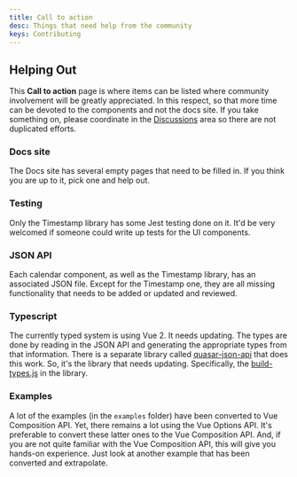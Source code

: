 ```yaml
---
title: Call to action
desc: Things that need help from the community
keys: Contributing
---
```


## Helping Out

This **Call to action** page is where items can be listed where community involvement will be greatly appreciated. In this respect, so that more time can be devoted to the components and not the docs site. If you take something on, please coordinate in the [Discussions](https://github.com/quasarframework/quasar-ui-qcalendar/discussions) area so there are not duplicated efforts.

### Docs site

The Docs site has several empty pages that need to be filled in. If you think you are up to it, pick one and help out. 

### Testing

Only the Timestamp library has some Jest testing done on it. It'd be very welcomed if someone could write up tests for the UI components.

### JSON API

Each calendar component, as well as the Timestamp library, has an associated JSON file. Except for the Timestamp one, they are all missing functionality that needs to be added or updated and reviewed.

### Typescript

The currently typed system is using Vue 2. It needs updating. The types are done by reading in the JSON API and generating the appropriate types from that information. There is a separate library called [quasar-json-api](https://github.com/hawkeye64/quasar-json-api) that does this work. So, it's the library that needs updating. Specifically, the [build-types.js](https://github.com/hawkeye64/quasar-json-api/blob/master/library/src/build.types.js) in the library.

### Examples

A lot of the examples (in the `examples` folder) have been converted to Vue Composition API. Yet, there remains a lot using the Vue Options API. It's preferable to convert these latter ones to the Vue Composition API. And, if you are not quite familiar with the Vue Composition API, this will give you hands-on experience. Just look at another example that has been converted and extrapolate.